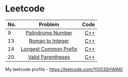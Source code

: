 # Leetcode

| No. |                                    Problem                                    |                                Code |
| :-- | :---------------------------------------------------------------------------: | ----------------------------------: |
| 9   |     [Palindrome Number](https://leetcode.com/problems/palindrome-number/)     |      [C++](9.palindrome-number.cpp) |
| 13  |      [Roman to Integer](https://leetcode.com/problems/roman-to-integer/)      |      [C++](13.roman-to-integer.cpp) |
| 14  | [Longest Common Prefix](https://leetcode.com/problems/longest-common-prefix/) | [C++](14.longest-common-prefix.cpp) |
| 20  |     [Valid Parentheses](https://leetcode.com/problems/valid-parentheses/)     |     [C++](20.valid-parentheses.cpp) |

My leetcode profile - https://leetcode.com/YOG3SHWAR/
